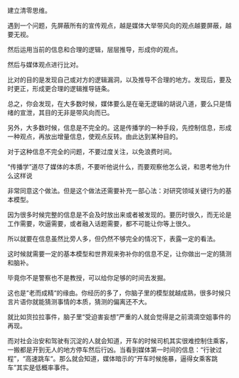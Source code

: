 建立清零思维。

遇到一个问题，先屏蔽所有的宣传观点，越是媒体大举带风向的观点越要屏蔽，越要无视。

然后运用当前的信息和合理的逻辑，层层推导，形成你的观点。

然后与媒体观点进行比对。

比对的目的是发现自己或对方的逻辑漏洞，以及推导不合理的地方。发现后，要及时更正，形成更合理的逻辑推导链条。

总之，你会发现，在大多数时候，媒体要么是在毫无逻辑的胡说八道，要么只是情绪的宣泄，其目的无非是带风向而已。

另外，大多数时候，信息是不完全的。这是传播学的一种手段，先控制信息，形成一种观点，再放出增量信息，使观点反转。由此达到某种目的。

对于这种信息不完全的问题，不要过度关注，以免浪费时间。



“传播学”道尽了媒体的本质，不要听他说什么，而要观察他怎么说，和思考他为什么这样说



非常同意这个做法。但是这个做法还需要补充一部心法：对研究领域关键行为的基本模型。

因为很多时候完整的信息是不会及时放出来或者被发现的。要历时很久，而无论是工作需要，吹逼需要，或者融入话题需要，都不可能让你等上很久。

所以就要在信息虽然比旁人多，但仍然不够完全的情况下，表露一定的看法。



这时候就需要一定的基本模型和世界观来弥补你的信息不足，让你做出一定的猜测和脑补。

毕竟你不是警察也不是教授，可以给你足够的时间去发掘。



这也是“老而成精“的缘由。你经历的多了，你脑子里的模型就越成熟，很多时候只言片语你就能猜测事情的本质，猜测的偏离还不大。



就比如货拉拉事件，脑子里“受迫害妄想”严重的人就会觉得是之前滴滴空姐事件的再现。

而对社会治安和驾驶有沉淀的人就会知道，开车的时候司机其实很难控制住乘客，一搬都是开到无人的地方停车然后行凶。当看到媒体第一时间的信息：“行驶过程”，“高速跳车“。那么就会知道，媒体暗示的“开车时候施暴，逼得女乘客跳车”其实是低概率事件。